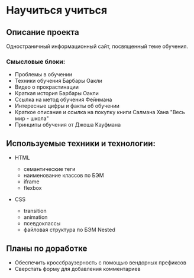 # Научиться учиться

## Описание проекта

Одностраничный информационный сайт, посвященный теме обучения.

### Смысловые блоки:

- Проблемы в обучении
- Техники обучения Барбары Оакли
- Видео о прокрастинации
- Краткая история Барбары Оакли
- Ссылка на метод обучения Фейнмана
- Интересные цифры и факты об обучении
- Краткое описание и ссылка на покупку книги Салмана Хана "Весь мир - школа"
- Принципы обучения от Джоша Кауфмана

## Используемые техники и технологии:

- HTML
    - семантические теги
    - наименование классов по БЭМ
    - iframe
    - flexbox

- CSS
    - transition
    - animation
    - псевдоклассы
    - файловая структура по БЭМ Nested

## Планы по доработке

- Обеспечить кроссбраузерность с помощью вендорных префиксов
- Сверстать форму для добавления комментариев
